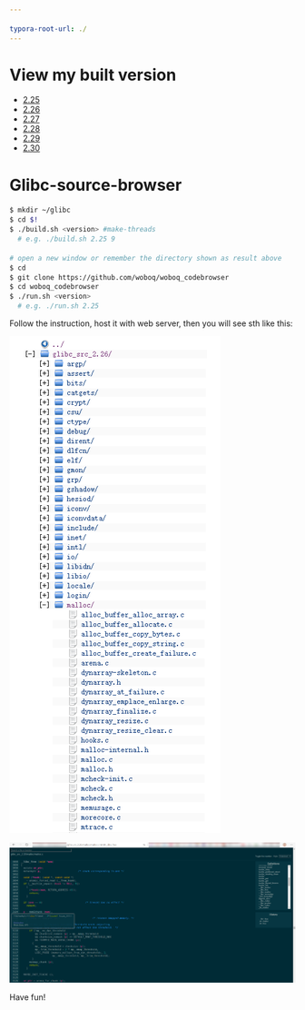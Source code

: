 ```yaml
---

typora-root-url: ./
---
```

# View my built version
 - [2.25](http://www.j10.monster/Glibc-source-browser/glibc_src_2.25/)
 - [2.26](http://www.j10.monster/Glibc-source-browser/glibc_src_2.26/)
 - [2.27](http://www.j10.monster/Glibc-source-browser/glibc_src_2.27/)
 - [2.28](http://www.j10.monster/Glibc-source-browser/glibc_src_2.28/)
 - [2.29](http://www.j10.monster/Glibc-source-browser/glibc_src_2.29/)
 - [2.30](http://www.j10.monster/Glibc-source-browser/glibc_src_2.30/)
# Glibc-source-browser
```bash
$ mkdir ~/glibc
$ cd $!
$ ./build.sh <version> #make-threads
  # e.g. ./build.sh 2.25 9

# open a new window or remember the directory shown as result above
$ cd
$ git clone https://github.com/woboq/woboq_codebrowser
$ cd woboq_codebrowser
$ ./run.sh <version>
  # e.g. ./run.sh 2.25

```

Follow the instruction, host it with web server, then you will see sth like this:

 ![](/Snipaste_2020-02-25_20-54-25.png)

 ![](/Snipaste_2020-02-25_20-56-55.png)

Have fun!
